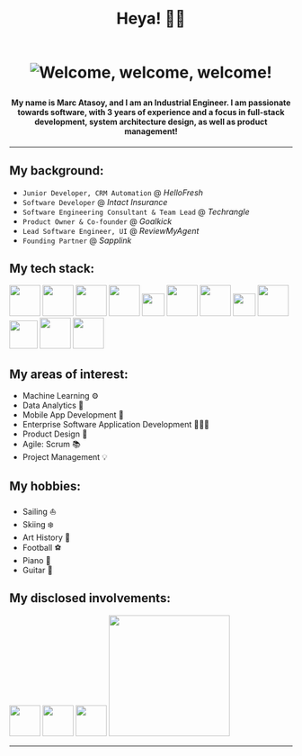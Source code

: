 
<h1 align="center">
<br>
Heya! 👋🏻

<br>
<br>

![Welcome, welcome, welcome!](https://media.giphy.com/media/OF0yOAufcWLfi/giphy.gif)
</h1>

<h4 align="center">
My name is <b>Marc Atasoy</b>, and I am an Industrial Engineer. I am passionate towards software, with 3 years of experience and a focus in full-stack development, system architecture design, as well as product management!</h4>

-----------

## My background:
* `Junior Developer, CRM Automation` @ *HelloFresh*
* `Software Developer` @ *Intact Insurance*
* `Software Engineering Consultant & Team Lead` @ *Techrangle*
* `Product Owner & Co-founder` @ *Goalkick*
* `Lead Software Engineer, UI` @ *ReviewMyAgent*
* `Founding Partner` @ *Sapplink*

## My tech stack:

 [<img width="55" src="https://upload.wikimedia.org/wikipedia/commons/c/cf/Angular_full_color_logo.svg">](https://angular.io/)
 [<img width="55" src="https://upload.wikimedia.org/wikipedia/commons/9/99/Unofficial_JavaScript_logo_2.svg">](https://www.javascript.com/)
 [<img width="55" src="https://upload.wikimedia.org/wikipedia/commons/c/c3/Python-logo-notext.svg">](https://www.python.org/)
 <img width="55" src="https://upload.wikimedia.org/wikipedia/commons/6/61/HTML5_logo_and_wordmark.svg">
  <img width="40" src="https://upload.wikimedia.org/wikipedia/commons/d/d5/CSS3_logo_and_wordmark.svg">
 [<img width="55" src="https://upload.wikimedia.org/wikipedia/commons/b/b2/Bootstrap_logo.svg">](https://getbootstrap.com/)
 [<img width="55" src="https://upload.wikimedia.org/wikipedia/commons/d/d9/Node.js_logo.svg">](https://nodejs.org/en/)
 [<img width="40" src="https://upload.wikimedia.org/wikipedia/commons/e/e9/Jenkins_logo.svg">](https://www.jenkins.io/)
 [<img width="55" src="https://upload.wikimedia.org/wikipedia/commons/9/95/Vue.js_Logo_2.svg">](https://vuejs.org/)
 [<img width="50" src="https://cdn.icon-icons.com/icons2/2699/PNG/512/atlassian_jira_logo_icon_170511.png">](https://www.atlassian.com/software/jira)
 [<img width="55" src="https://believemy.com/uploads/ee57727072f707a5ded8f633df86def8_83ad366df58d43e1147bb711e8c8768c.png">](https://nextjs.org/)
 [<img width="55" src="https://upload.wikimedia.org/wikipedia/commons/d/d5/Tailwind_CSS_Logo.svg">](https://tailwindcss.com/)

 


## My areas of interest:

* Machine Learning ⚙️
* Data Analytics 🧪
* Mobile App Development 📱 
* Enterprise Software Application Development 👨🏻‍💻
* Product Design 🥽
* Agile: Scrum 📚
* Project Management 💡



## My hobbies:
* Sailing ⛵
* Skiing ❄️
* Art History 🎨 
* Football ⚽️
* Piano 🎹
* Guitar 🎸


## My disclosed involvements:
 [<img width="55" src="https://argalleria.com/assets/logo.png">](https://www.instagram.com/ar.t.app/)
 [<img width="55" src="https://sapplink.ca/assets/logo@2x.png">](https://sapplink.ca)
  [<img width="55" src="https://github.com/marcmerih/smart-route-appstatic/blob/master/back-end/smart_route/smart_route/static/frontend/src/assets/logo.png?raw=true">](http://npka-cgi-npapdev.inago.co.jp:9002/route/)
 [<img width="215" src="https://reviewmyagent.ca/assets/logo-footer.svg">](https://reviewmyagent.ca/#/home)

-----------
